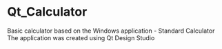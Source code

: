 # Qt_Calculator
Basic calculator based on the Windows application - Standard Calculator
The application was created using Qt Design Studio

